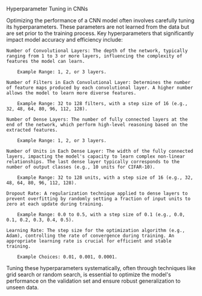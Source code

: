 Hyperparameter Tuning in CNNs

Optimizing the performance of a CNN model often involves carefully tuning its hyperparameters. These parameters are not learned from the data but are set prior to the training process. Key hyperparameters that significantly impact model accuracy and efficiency include:

    Number of Convolutional Layers: The depth of the network, typically ranging from 1 to 3 or more layers, influencing the complexity of features the model can learn.

        Example Range: 1, 2, or 3 layers.

    Number of Filters in Each Convolutional Layer: Determines the number of feature maps produced by each convolutional layer. A higher number allows the model to learn more diverse features.

        Example Range: 32 to 128 filters, with a step size of 16 (e.g., 32, 48, 64, 80, 96, 112, 128).

    Number of Dense Layers: The number of fully connected layers at the end of the network, which perform high-level reasoning based on the extracted features.

        Example Range: 1, 2, or 3 layers.

    Number of Units in Each Dense Layer: The width of the fully connected layers, impacting the model's capacity to learn complex non-linear relationships. The last dense layer typically corresponds to the number of output classes (e.g., 10 units for CIFAR-10).

        Example Range: 32 to 128 units, with a step size of 16 (e.g., 32, 48, 64, 80, 96, 112, 128).

    Dropout Rate: A regularization technique applied to dense layers to prevent overfitting by randomly setting a fraction of input units to zero at each update during training.

        Example Range: 0.0 to 0.5, with a step size of 0.1 (e.g., 0.0, 0.1, 0.2, 0.3, 0.4, 0.5).

    Learning Rate: The step size for the optimization algorithm (e.g., Adam), controlling the rate of convergence during training. An appropriate learning rate is crucial for efficient and stable training.

        Example Choices: 0.01, 0.001, 0.0001.

Tuning these hyperparameters systematically, often through techniques like grid search or random search, is essential to optimize the model's performance on the validation set and ensure robust generalization to unseen data.